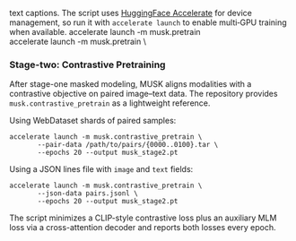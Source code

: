 
text captions. The script uses [HuggingFace Accelerate](https://github.com/huggingface/accelerate)
for device management, so run it with `accelerate launch` to enable multi‑GPU
training when available.
accelerate launch -m musk.pretrain \
accelerate launch -m musk.pretrain \

### Stage-two: Contrastive Pretraining

After stage-one masked modeling, MUSK aligns modalities with a contrastive
objective on paired image–text data. The repository provides
`musk.contrastive_pretrain` as a lightweight reference.

Using WebDataset shards of paired samples:

```shell
accelerate launch -m musk.contrastive_pretrain \
       --pair-data /path/to/pairs/{0000..0100}.tar \
       --epochs 20 --output musk_stage2.pt
```

Using a JSON lines file with `image` and `text` fields:

```shell
accelerate launch -m musk.contrastive_pretrain \
       --json-data pairs.jsonl \
       --epochs 20 --output musk_stage2.pt
```

The script minimizes a CLIP-style contrastive loss plus an auxiliary MLM loss
via a cross-attention decoder and reports both losses every epoch.

